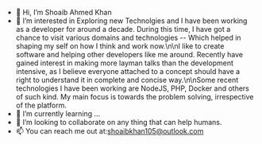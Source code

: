 - 👋 Hi, I’m Shoaib Ahmed Khan
- 👀 I’m interested in Exploring new Technolgies and I have been working as a developer for around a decade. During this time, I have got a chance to visit various domains and technologies -- Which helped in shaping my self on how I think and work now.\n\nI like to create software and helping other developers like me around. Recently have gained interest in making more layman talks than the development intensive, as I believe everyone attached to a concept should have a right to understand it in complete and concise way.\n\nSome recent technologies I have been working are NodeJS, PHP, Docker and others of such kind. My main focus is towards the problem solving, irrespective of the platform.
- 🌱 I’m currently learning ...
- 💞️ I’m looking to collaborate on any thing that can help humans.
- 📫 You can reach me out at:shoaibkhan105@outlook.com

<!---
khanjeee/khanjeee is a ✨ special ✨ repository because its `README.md` (this file) appears on your GitHub profile.
You can click the Preview link to take a look at your changes.
--->
